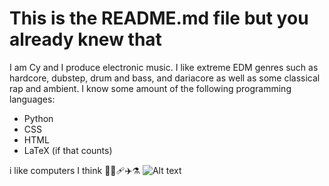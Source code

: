 # This is the README.md file but you already knew that
I am Cy and I produce electronic music. I like extreme EDM genres such as hardcore, dubstep, drum and bass, and dariacore as well as some classical rap and ambient.
I know some amount of the following programming languages:
- Python
- CSS
- HTML
- LaTeX (if that counts)

i like computers I think 🥇💯🩹✈️⚗️
![Alt text](https://cdn.discordapp.com/attachments/1275611378794631272/1341877147203014796/yesyes.png?ex=67b797fa&is=67b6467a&hm=615ad0e25a0c2612c02f9955044396aeb96a73dc6b58fcb2ccaad1fef4728bb6&)
